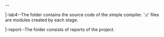--

  |-lab4--The folder contains the source code of the simple compiler. '.c' files are modules created by each stage.

  |-report--The folder consists of reports of the project.